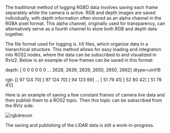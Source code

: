 The traditional method of logging RGBD data involves saving each frame separately while the camera is active. RGB and depth images are saved individually, with depth information often stored as an alpha channel in the RGBA pixel format. This alpha channel, originally used for transparency, can alternatively serve as a fourth channel to store both RGB and depth data together.

The file format used for logging is .h5 files, which organize data in a hierarchical structure. This method allows for easy loading and integration into ROS2 nodes, where the data can be subscribed to and visualized in Rviz2. Below is an example of how frames can be saved in this format:

depth: [   0    0    0    0    0    0  ...  2628, 2639, 2639, 2650, 2650, 2662] dtype=uint16

rgb: [[ 97 124  70] [ 97 124  70] [ 94 123  69]  ...  [ 51  79  41] [ 52  80  42] [ 51  79  41]]

Here is an example of saving a few constant frames of camera live data and then publish them to a ROS2 topic. Then this topic can be subscribed from the RViz side. 

![rgbdrecon](https://github.com/user-attachments/assets/9c77b762-085a-4c21-90dd-fbb8f23bad20)


The saving and publishing of the LiDAR data is still a work-in-progress. 
